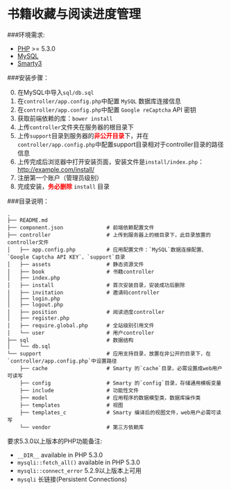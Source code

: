 # 书籍收藏与阅读进度管理


###环境需求:

* [PHP](http://www.php.net/) >= 5.3.0
* [MySQL](http://dev.mysql.com/downloads/)
* [Smarty3](http://www.smarty.net/)


###安装步骤：

0. 在MySQL中导入`sql/db.sql`
1. 在`controller/app.config.php`中配置 `MySQL` 数据库连接信息
2. 在`controller/app.config.php`中配置 `Google reCaptcha` API 密钥
3. 获取前端依赖的库：`bower install`
3. 上传`controller`文件夹在服务器的根目录下
4. 上传`support`目录到服务器的<strong style="color:red">非公开目录</strong>下，并在`controller/app.config.php`中配置support目录相对于controller目录的路径信息
5. 上传完成后浏览器中打开安装页面，安装文件是`install/index.php`： http://example.com/install/
6. 注册第一个账户（管理员级别）
7. 完成安装，<strong style="color:red; font-weight:bold">务必删除</strong> `install` 目录


###目录说明：

    .
    ├── README.md
    ├── component.json              # 前端依赖配置文件
    ├── controller                  # 上传到服务器上的根目录下，此目录放置的controller文件
    │   ├── app.config.php          # 应用配置文件：`MySQL`数据连接配置、`Google Captcha API KEY`、`support`目录
    │   ├── assets                  # 静态资源文件
    │   ├── book                    # 书籍controller
    │   ├── index.php
    │   ├── install                 # 首次安装目录，安装成功后删除
    │   ├── invitation              # 邀请码controller
    │   ├── login.php
    │   ├── logout.php
    │   ├── position                # 阅读进度controller
    │   ├── register.php
    │   ├── require.global.php      # 全站级别引用文件
    │   └── user                    # 用户controller
    ├── sql                         # 数据结构
    │   └── db.sql
    └── support                     # 应用支持目录，放置在非公开的目录下，在`controller/app.config.php`中设置路径
        ├── cache                   # Smarty 的`cache`目录，必需设置成web用户可读写
        ├── config                  # Smarty 的`config`目录，存储通用模板变量
        ├── include                 # 功能性文件
        ├── model                   # 应用程序的数据模型类，数据库操作类
        ├── templates               # 视图
        ├── templates_c             # Smarty 编译后的视图文件，web用户必需可读写
        └── vendor                  # 第三方依赖库

要求5.3.0以上版本的PHP功能备注:

* `__DIR__` available in PHP 5.3.0
* `mysqli::fetch_all()` available in PHP 5.3.0
* `mysqli::connect_error` 5.2.9以上版本上可用
* `mysqli` 长链接(Persistent Connections)